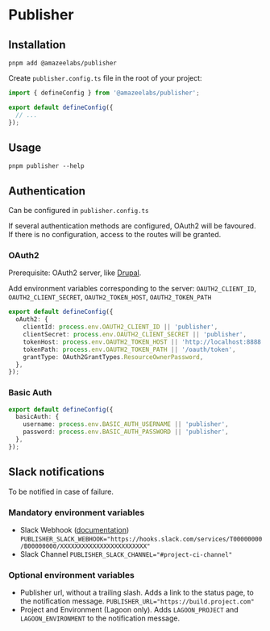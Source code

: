 # Publisher

## Installation

```
pnpm add @amazeelabs/publisher
```

Create `publisher.config.ts` file in the root of your project:

```ts
import { defineConfig } from '@amazeelabs/publisher';

export default defineConfig({
  // ...
});
```

## Usage

```
pnpm publisher --help
```

## Authentication

Can be configured in `publisher.config.ts`

If several authentication methods are configured, OAuth2 will be favoured. If
there is no configuration, access to the routes will be granted.

### OAuth2

Prerequisite: OAuth2 server, like
[Drupal](../../../../apps/silverback-drupal/README.md#authentication).

Add environment variables corresponding to the server: `OAUTH2_CLIENT_ID`,
`OAUTH2_CLIENT_SECRET`, `OAUTH2_TOKEN_HOST`, `OAUTH2_TOKEN_PATH`

```typescript
export default defineConfig({
  oAuth2: {
    clientId: process.env.OAUTH2_CLIENT_ID || 'publisher',
    clientSecret: process.env.OAUTH2_CLIENT_SECRET || 'publisher',
    tokenHost: process.env.OAUTH2_TOKEN_HOST || 'http://localhost:8888',
    tokenPath: process.env.OAUTH2_TOKEN_PATH || '/oauth/token',
    grantType: OAuth2GrantTypes.ResourceOwnerPassword,
  },
});
```

### Basic Auth

```typescript
export default defineConfig({
  basicAuth: {
    username: process.env.BASIC_AUTH_USERNAME || 'publisher',
    password: process.env.BASIC_AUTH_PASSWORD || 'publisher',
  },
});
```

## Slack notifications

To be notified in case of failure.

### Mandatory environment variables

- Slack Webhook ([documentation](https://api.slack.com/messaging/webhooks))
  `PUBLISHER_SLACK_WEBHOOK="https://hooks.slack.com/services/T00000000/B00000000/XXXXXXXXXXXXXXXXXXXXXXXX"`
- Slack Channel `PUBLISHER_SLACK_CHANNEL="#project-ci-channel"`

### Optional environment variables

- Publisher url, without a trailing slash. Adds a link to the status page, to
  the notification message. `PUBLISHER_URL="https://build.project.com"`
- Project and Environment (Lagoon only). Adds `LAGOON_PROJECT` and
  `LAGOON_ENVIRONMENT` to the notification message.
